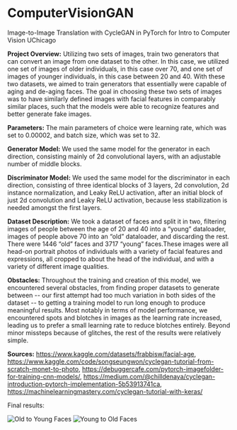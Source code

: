 # ComputerVisionGAN
Image-to-Image Translation with CycleGAN in PyTorch for Intro to Computer Vision UChicago

**Project Overview:** Utilizing two sets of images, train two generators that can convert an image from one dataset to the other. In this case, we utilized one set of images of older individuals, in this case over 70, and one set of images of younger individuals, in this case between 20 and 40. With these two datasets, we aimed to train generators that essentially were capable of aging and de-aging faces.
The goal in choosing these two sets of images was to have similarly defined images with facial features in comparably similar places, such that the models were able to recognize features and better generate fake images.

**Parameters:** The main parameters of choice were learning rate, which was set to 0.00002, and batch size, which was set to 32.

**Generator Model:** We used the same model for the generator in each direction, consisting mainly of 2d convolutional layers, with an adjustable number of middle blocks.

**Discriminator Model:** We used the same model for the discriminator in each direction, consisting of three identical blocks of 3 layers, 2d convolution, 2d instance normalization, and Leaky ReLU activation, after an initial block of just 2d convolution and Leaky ReLU activation, because less stabilization is needed amongst the first layers.

**Dataset Description:** We took a dataset of faces and split it in two, filtering images of people between the age of 20 and 40 into a “young” dataloader, images of people above 70 into an “old” dataloader, and discarding the rest. There were 1446 “old” faces and 3717 “young” faces.These images were all head-on portrait photos of individuals with a variety of facial features and expressions, all cropped to about the head of the individual, and with a variety of different image qualities.

**Obstacles:** Throughout the training and creation of this model, we encountered several obstacles, from finding proper datasets to generate between -- our first attempt had too much variation in both sides of the dataset -- to getting a training model to run long enough to produce meaningful results. Most notably in terms of model performance, we encountered spots and blotches in images as the learning rate increased, leading us to prefer a small learning rate to reduce blotches entirely. Beyond minor missteps because of glitches, the rest of the results were relatively simple.

**Sources:** https://www.kaggle.com/datasets/frabbisw/facial-age, https://www.kaggle.com/code/songseungwon/cyclegan-tutorial-from-scratch-monet-to-photo, https://debuggercafe.com/pytorch-imagefolder-for-training-cnn-models/, https://medium.com/@chilldenaya/cyclegan-introduction-pytorch-implementation-5b53913741ca, https://machinelearningmastery.com/cyclegan-tutorial-with-keras/

Final results:

![Old to Young Faces](Old%20to%20Young.png)
![Young to Old Faces](Young%20to%20Old.png)
